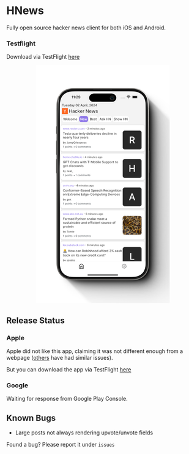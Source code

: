# HNews

Fully open source hacker news client for both iOS and Android.

### Testflight

Download via TestFlight [here](https://testflight.apple.com/join/DjtQPqho)

<p align="center">
<img src="readmeAssets/MainScreen.png" alt="drawing" width="350"/>
</p>

## Release Status

### Apple

Apple did not like this app, claiming it was not different enough from a webpage ([others](https://forums.developer.apple.com/forums/thread/95085) have had similar issues).

But you can download the app via TestFlight [here](https://testflight.apple.com/join/DjtQPqho)

### Google

Waiting for response from Google Play Console.

## Known Bugs

- Large posts not always rendering upvote/unvote fields

Found a bug? Please report it under `issues`
